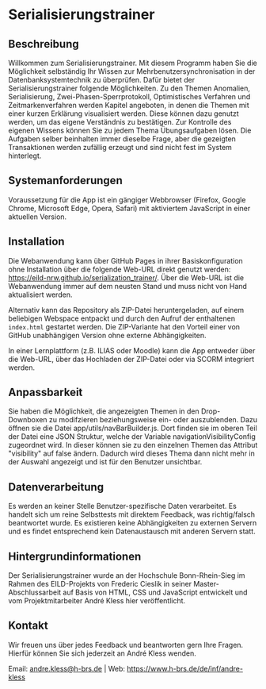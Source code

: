 # Serialisierungstrainer

## Beschreibung
Willkommen zum Serialisierungstrainer. Mit diesem Programm haben Sie die Möglichkeit selbständig Ihr Wissen zur 
Mehrbenutzersynchronisation in der Datenbanksystemtechnik zu überprüfen. Dafür bietet der Serialisierungstrainer folgende Möglichkeiten.
Zu den Themen Anomalien, Serialisierung, Zwei-Phasen-Sperrprotokoll, Optimistisches Verfahren und Zeitmarkenverfahren werden Kapitel
angeboten, in denen die Themen mit einer kurzen Erklärung visualisiert werden. Diese können dazu genutzt werden, um das eigene Verständnis
zu bestätigen. Zur Kontrolle des eigenen Wissens können Sie zu jedem Thema Übungsaufgaben lösen. Die Aufgaben selber beinhalten immer dieselbe
Frage, aber die gezeigten Transaktionen werden zufällig erzeugt und sind nicht fest im System hinterlegt.

## Systemanforderungen
Voraussetzung für die App ist ein gängiger Webbrowser (Firefox, Google Chrome, Microsoft Edge, Opera, Safari) mit aktiviertem JavaScript in einer aktuellen Version.

## Installation
Die Webanwendung kann über GitHub Pages in ihrer Basiskonfiguration ohne Installation über die folgende Web-URL direkt genutzt werden: https://eild-nrw.github.io/serialization_trainer/.
Über die Web-URL ist die Webanwendung immer auf dem neusten Stand und muss nicht von Hand aktualisiert werden.

Alternativ kann das Repository als ZIP-Datei heruntergeladen, auf einem beliebigen Webspace entpackt und durch den Aufruf der enthaltenen `index.html` gestartet werden.
Die ZIP-Variante hat den Vorteil einer von GitHub unabhängigen Version ohne externe Abhängigkeiten.

In einer Lernplattform (z.B. ILIAS oder Moodle) kann die App entweder über die Web-URL, über das Hochladen der ZIP-Datei oder via SCORM integriert werden.

## Anpassbarkeit
Sie haben die Möglichkeit, die angezeigten Themen in den Drop-Downboxen zu modifzieren beziehungsweise ein- oder auszublenden. Dazu öffnen
sie die Datei app/utils/navBarBuilder.js. Dort finden sie im oberen Teil der Datei eine JSON Struktur, welche der Variable navigationVisibilityConfig
zugeordnet wird. In dieser können sie zu den einzelnen Themen das Attribut "visibility" auf false ändern. Dadurch wird dieses Thema dann nicht mehr in
der Auswahl angezeigt und ist für den Benutzer unsichtbar.

## Datenverarbeitung
Es werden an keiner Stelle Benutzer-spezifische Daten verarbeitet. Es handelt sich um reine Selbsttests mit direktem Feedback, was richtig/falsch beantwortet wurde. Es existieren keine Abhängigkeiten zu externen Servern und es findet entsprechend kein Datenaustausch mit anderen Servern statt.

## Hintergrundinformationen
Der Serialisierungstrainer wurde an der Hochschule Bonn-Rhein-Sieg im Rahmen des EILD-Projekts von Frederic Cieslik in seiner Master-Abschlussarbeit auf Basis von HTML, CSS und JavaScript entwickelt und vom Projektmitarbeiter André Kless hier veröffentlicht.

## Kontakt
Wir freuen uns über jedes Feedback und beantworten gern Ihre Fragen. Hierfür können Sie sich jederzeit an André Kless wenden.

Email: andre.kless@h-brs.de | Web: https://www.h-brs.de/de/inf/andre-kless
